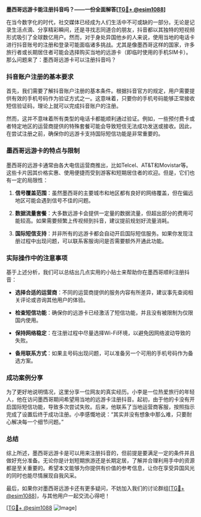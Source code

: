 **墨西哥远游卡能注册抖音吗？——一份全面解答[[TG💪+ @esim1088](https://t.me/s/esim1088)]**

在当今数字化的时代，社交媒体已经成为人们生活中不可或缺的一部分。无论是记录生活点滴、分享精彩瞬间，还是寻找志同道合的朋友，抖音都以其独特的短视频形式吸引了全球数亿用户。然而，对于身处异国他乡的人来说，使用当地的电话卡进行抖音账号的注册和登录可能面临诸多挑战。尤其是像墨西哥这样的国家，许多旅行者或长期居住者可能会选择购买当地的远游卡（即临时使用的手机SIM卡）。那么问题来了：墨西哥远游卡可以注册抖音吗？

### 抖音账户注册的基本要求

首先，我们需要了解抖音账户注册的基本条件。根据抖音官方的规定，用户需要提供有效的手机号码作为验证方式之一。这意味着，只要你的手机号码能够正常接收短信验证码，理论上就可以完成抖音账户的注册。

然而，这并不意味着所有类型的电话卡都能顺利通过验证。例如，一些预付费卡或者特定地区的运营商提供的特殊套餐可能会导致短信无法成功发送或接收。因此，在尝试注册之前，确保你的远游卡支持国际短信功能是非常重要的。

### 墨西哥远游卡的特点与限制

墨西哥的远游卡通常由各大电信运营商推出，比如Telcel、AT&T和Movistar等。这些卡片因其价格实惠、使用便捷而受到游客和短期居住者的欢迎。但是，它们也有一定的局限性：

1. **信号覆盖范围**：虽然墨西哥的主要城市和地区都有良好的网络覆盖，但在偏远地区可能会遇到信号不佳的问题。
   
2. **数据流量套餐**：大多数远游卡会提供一定量的数据流量，但超出部分的费用可能较高。如果需要频繁上传视频到抖音，建议提前规划好流量消耗。

3. **国际短信支持**：并非所有的远游卡都会自动开启国际短信服务。如果你发现注册过程中出现问题，可以联系客服询问是否需要额外开通此功能。

### 实际操作中的注意事项

基于上述分析，我们可以总结出几点实用的小贴士来帮助你在墨西哥顺利注册抖音：

- **选择合适的运营商**：不同的运营商提供的服务内容有所差异，建议事先查阅相关评论或咨询其他用户的体验。
  
- **检查短信功能**：确保你的远游卡已经激活了短信功能，并且没有被限制为仅限国内使用。
  
- **保持网络稳定**：在注册过程中尽量选择Wi-Fi环境，以避免因网络波动导致的失败。
  
- **备用联系方式**：如果主号码出现问题，可以准备另一个可用的手机号码作为备选方案。

### 成功案例分享

为了更好地说明情况，这里分享一位网友的真实经历。小李是一位热爱旅行的年轻人，他在访问墨西哥期间希望用当地的远游卡注册抖音。起初，由于他的卡没有开启国际短信功能，导致多次尝试失败。后来，他联系了当地运营商客服，按照指示完成了设置后终于成功注册。小李感慨地说：“其实并没有想象中那么难，只要耐心解决每一个细节问题。”

### 总结

综上所述，墨西哥远游卡是可以用来注册抖音的，但前提是要满足一定的条件并且做好充分准备。无论你是计划短期旅游还是长期定居，了解并合理利用手中的资源都是至关重要的。希望本文能够为你提供有价值的参考信息，让你在享受异国风光的同时也能尽情展现自我风采。

最后，如果你对墨西哥远游卡还有更多疑问，不妨加入我们的讨论群组[[TG💪+ @esim1088](https://t.me/s/esim1088)]，与其他用户一起交流心得吧！

[[TG💪+ @esim1088](https://t.me/s/esim1088) ![Image](https://i.postimg.cc/4NQfJmqS/Snipaste-2025-05-13-00-14-12.png)]